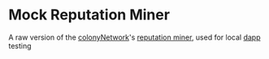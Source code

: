 # Mock Reputation Miner

A raw version of the [colonyNetwork](https://github.com/JoinColony/colonyNetwork)'s [reputation miner](https://github.com/JoinColony/colonyNetwork/tree/develop/packages/reputation-miner), used for local [dapp](https://github.com/JoinColony/colonyDapp) testing
